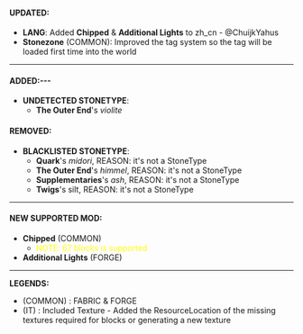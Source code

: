 #### UPDATED: 
- **LANG**: Added **Chipped** & **Additional Lights** to zh_cn - @ChuijkYahus
- **Stonezone** (COMMON): Improved the tag system so the tag will be loaded first time into the world
---

#### ADDED:---
- **UNDETECTED STONETYPE**:
  - **The Outer End**'s _violite_

#### REMOVED: 
- **BLACKLISTED STONETYPE**: 
  - **Quark**'s _midori_, REASON: it's not a StoneType
  - **The Outer End**'s _himmel_, REASON: it's not a StoneType
  - **Supplementaries**'s _ash_, REASON: it's not a StoneType
  - **Twigs**'s silt, REASON: it's not a StoneType

---

#### NEW SUPPORTED MOD:
- **Chipped** (COMMON)
  - <span style="color: yellow;">NOTE: 67 blocks is supported</span>
- **Additional Lights** (FORGE)

---

**LEGENDS:**
- (COMMON) : FABRIC & FORGE
- (IT) : Included Texture - Added the ResourceLocation of the missing textures required for blocks or generating a new texture